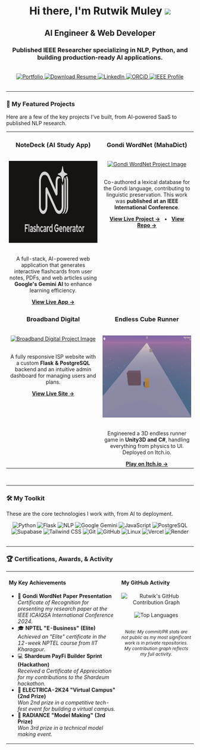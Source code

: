 <div align="center">
  <h1 align="center">
    Hi there, I'm Rutwik Muley
    <img src="https://media.giphy.com/media/hvRJCLFzcasrR4ia7z/giphy.gif" width="30px"/>
  </h1>
  <h2 align="center">
    <b>AI Engineer & Web Developer</b>
  </h2>
  <h3 align="center">
    Published IEEE Researcher specializing in NLP, Python, and building production-ready AI applications.
  </h3>
</div>

<br>

<div align="center">
  <a href="https://rutwik-m.is-a.dev/" target="_blank">
    <img src="https://img.shields.io/badge/Portfolio-rutwik--m.is--a.dev-FFD700?style=for-the-badge&logo=Arrow&logoColor=black" alt="Portfolio"/>
  </a>
  <a href="static/resume/Rutwik's_Resume.pdf" target="_blank"> <img src="https://img.shields.io/badge/Download-My_Resume-black?style=for-the-badge&logo=read-the-docs&logoColor=white" alt="Download Resume"/>
  </a>
  <a href="https://www.linkedin.com/in/rutwik-muley-b20707208" target="_blank">
    <img src="https://img.shields.io/badge/LinkedIn-Rutwik_Muley-0A66C2?style=for-the-badge&logo=linkedin" alt="LinkedIn"/>
  </a>
  <a href="https://orcid.org/0009-0002-8628-9601" target="_blank">
    <img src="https://img.shields.io/badge/ORCiD-0009--0002--8628--9601-A6CE39?style=for-the-badge&logo=orcid" alt="ORCiD"/>
  </a>
  <a href="https://ieeexplore.ieee.org/author/481395213421455" target="_blank">
    <img src="https://img.shields.io/badge/IEEE_Profile-View_My_Work-00629B?style=for-the-badge&logo=ieee" alt="IEEE Profile"/>
  </a>
</div>

<br>

---

### 🚀 My Featured Projects

Here are a few of the key projects I've built, from AI-powered SaaS to published NLP research.

<table width="100%">
  <tr>
    <td width="50%" valign="top" align="center">
      <h3 align="center">NoteDeck (AI Study App)</h3>
      <br>
      <a href="https://www.note-deck.app/" target="_blank">
        <img height="220" src="./images/social-preview.png" alt="NoteDeck Project Image"/>
      </a>
      <br><br>
      <p>A full-stack, AI-powered web application that generates interactive flashcards from user notes, PDFs, and web articles using <strong>Google's Gemini AI</strong> to enhance learning efficiency.</p>
      <div align="center">
        <a href="https://www.note-deck.app/" target="_blank"><b>View Live App &rarr;</b></a>
      </div>
    </td>
    <td width="50%" valign="top" align="center">
      <h3 align="center">Gondi WordNet (MahaDict)</h3>
      <br>
      <a href="https://gondi-wordnet.onrender.com/" target="_blank">
        <img height="220" src="https://gondi-wordnet.onrender.com/static/images/gondi-logo.webp" alt="Gondi WordNet Project Image"/>
      </a>
      <br><br>
      <p>Co-authored a lexical database for the Gondi language, contributing to linguistic preservation. This work was <strong>published at an IEEE International Conference</strong>.</p>
      <div align="center">
        <a href="https://gondi-wordnet.onrender.com/" target="_blank"><b>View Live Project &rarr;</b></a>
        &nbsp;&nbsp;&bull;&nbsp;&nbsp;
        <a href="https://github.com/Rutwik-M/gondi-wordnet" target="_blank"><b>View Repo &rarr;</b></a>
      </div>
    </td>
  </tr>
  
  <tr>
    <td width="50%" valign="top" align="center">
      <h3 align="center">Broadband Digital</h3>
      <br>
      <a href="https://broadbanddigital.in/" target="_blank">
        <img height="220" src="https://broadbanddigital.in/static/images/logo.webp" alt="Broadband Digital Project Image"/>
      </a>
      <br><br>
      <p>A fully responsive ISP website with a custom <strong>Flask & PostgreSQL</strong> backend and an intuitive admin dashboard for managing users and plans.</p>
      <div align="center">
        <a href="https://broadbanddigital.in/" target="_blank"><b>View Live Site &rarr;</b></a>
      </div>
    </td>
    <td width="50%" valign="top" align="center">
      <h3 align="center">Endless Cube Runner</h3>
      <br>
      <a href="https://ruts558.itch.io/endless-cube-runner" target="_blank">
        <img height="220" src="./images/cube-runner.webp" alt="Endless Cube Runner Game Image"/>
      </a>
      <br><br>
      <p>Engineered a 3D endless runner game in <strong>Unity3D and C#</strong>, handling everything from physics to UI. Deployed on Itch.io.</p>
      <div align="center">
        <a href="https://ruts558.itch.io/endless-cube-runner" target="_blank"><b>Play on Itch.io &rarr;</b></a>
      </div>
    </td>
  </tr>
</table>
<br>

---

### 🛠️ My Toolkit

These are the core technologies I work with, from AI to deployment.

<div align="center">
  <img src="https://img.shields.io/badge/Python-3776AB?style=for-the-badge&logo=python&logoColor=white" alt="Python"/>
  <img src="https://img.shields.io/badge/Flask-000000?style=for-the-badge&logo=flask&logoColor=white" alt="Flask"/>
  <img src="https://img.shields.io/badge/NLP-Natural_Language_Processing-blue?style=for-the-badge&logo=data:image/svg+xml;base64,PHN2ZyB4bWxucz0iaHR0cDovL3d3dy53My5vcmcvMjAwMC9zdmciIHZpZXdCb3g9IjAgMCAyNCAyNCIgZmlsbD0id2hpdGUiPjxwYXRoIGQ9Ik0xMiAyQzYuNSA0LjIgNi41IDE5LjggMTIgMjJjNS41LTIuMiA1LjUtMTcuOCAwLTIwem0wIDQuNWMxLjQgMCAyLjcuMyAzLjUgLjkxLjgyLjYyIDEuMjUgMS41IDEuMjUgMi42VjEwSDcuMjVWOS41YzAtMS4xLjQzLTIgMS4yNS0yLjYxLjguNjIgMi4xMS45MSAzLjUuOTF6bTAgMTMuMThjLTMuMyAwLTUuNDgtMi4wNi01LjUtNS4wOGgxMWMtLjAxIDMuMDItMi4xNyA1LjA4LTUuNSA1LjA4eiIvPjwvc3ZnPg==" alt="NLP"/>
  <img src="https://img.shields.io/badge/Google_Gemini-4285F4?style=for-the-badge&logo=google-gemini&logoColor=white" alt="Google Gemini"/>
  
  <img src="https://img.shields.io/badge/JavaScript-F7DF1E?style=for-the-badge&logo=javascript&logoColor=black" alt="JavaScript"/>
  <img src="https://img.shields.io/badge/PostgreSQL-4169E1?style=for-the-badge&logo=postgresql&logoColor=white" alt="PostgreSQL"/>
  <img src="https://img.shields.io/badge/Supabase-3ECF8E?style=for-the-badge&logo=supabase&logoColor=white" alt="Supabase"/>
  <img src="https://img.shields.io/badge/Tailwind_CSS-06B6D4?style=for-the-badge&logo=tailwindcss&logoColor=white" alt="Tailwind CSS"/>
  
  <img src="https://img.shields.io/badge/Git-F05032?style=for-the-badge&logo=git&logoColor=white" alt="Git"/>
  <img src="https://img.shields.io/badge/GitHub-181717?style=for-the-badge&logo=github" alt="GitHub"/>
  <img src="https://img.shields.io/badge/Linux-FCC624?style=for-the-badge&logo=linux&logoColor=black" alt="Linux"/>
  <img src="https://img.shields.io/badge/Vercel-000000?style=for-the-badge&logo=vercel&logoColor=white" alt="Vercel"/>
  <img src="https://img.shields.io/badge/Render-46E3B7?style=for-the-badge&logo=render&logoColor=black" alt="Render"/>
</div>

<br>

---

### 🏆 Certifications, Awards, & Activity

<table>
  <tr>
    <td width="60%" valign="top">
      <h4>My Key Achievements</h4>
      <ul>
        <li>
          📄 <strong>Gondi WordNet Paper Presentation</strong>
          <br>
          <em>Certificate of Recognition for presenting my research paper at the IEEE ICAIQSA International Conference 2024.</em>
        </li>
        <li>
          🎓 <strong>NPTEL "E-Business" (Elite)</strong>
          <br>
          <em>Achieved an "Elite" certificate in the 12-week NPTEL course from IIT Kharagpur.</em>
        </li>
        <li>
          💻 <strong>Shardeum PayFi Builder Sprint (Hackathon)</strong>
          <br>
          <em>Received a Certificate of Appreciation for my contributions to the Shardeum hackathon.</em>
        </li>
        <li>
          🥇 <strong>ELECTRICA-2K24 "Virtual Campus" (2nd Prize)</strong>
          <br>
          <em>Won 2nd prize in a competitive tech-fest event for building a virtual campus.</em>
        </li>
        <li>
          🥇 <strong>RADIANCE "Model Making" (3rd Prize)</strong>
          <br>
          <em>Won 3rd prize in a technical model making event.</em>
        </li>
      </ul>
    </td>
    <td width="40%" valign="top">
      <h4>My GitHub Activity</h4>
      <div align="center">
        <img src="https://ghchart.rshah.org/Rutwik-M" alt="Rutwik's GitHub Contribution Graph"/>
        <br><br>
        <img src="https://github-readme-stats.vercel.app/api/top-langs/?username=Rutwik-M&layout=compact&theme=radical&hide_border=true&count_private=true" alt="Top Languages"/>
        <br><br>
        <p align="center" style="font-size: 12px;">
          <i>Note: My commit/PR stats are not public as my most significant work is in private repositories. My contribution graph reflects my full activity.</i>
        </p>
      </div>
    </td>
  </tr>
</table>

<br>
